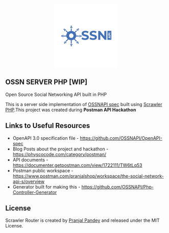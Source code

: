 <p align="center"><img src="https://github.com/OSSNAPI/Submission-Images/blob/main/logo.png?raw=true" width="200" height="200"></p>


## OSSN SERVER PHP [WIP]
Open Source Social Networking API built in PHP

This is a server side implementation of [OSSNAPI spec](https://github.com/OSSNAPI/OpenAPI-spec) built using [Scrawler PHP](https://github.com/scrawler-php/framework).This project was created during **Postman API Hackathon**

## Links to Useful Resources
- OpenAPI 3.0 specification file - https://github.com/OSSNAPI/OpenAPI-spec
- Blog Posts about the project and hackathon - https://physcocode.com/category/postman/
- API documents - https://documenter.getpostman.com/view/1722111/TW6tLq53
- Postman public workspace - https://www.postman.com/pranjalshop/workspace/the-social-network-api-s/overview
- Generator built for making this - https://github.com/OSSNAPI/Php-Controller-Generator


## License

Scrawler Router is created by [Pranjal Pandey](https://www.physcocode.com) and released under
the MIT License.

